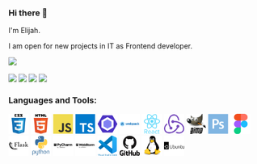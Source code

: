 ### Hi there 👋

I'm Elijah.

I am open for new projects in IT as Frontend developer.


<!--
**LikeKugi/LikeKugi** is a ✨ _special_ ✨ repository because its `README.md` (this file) appears on your GitHub profile.

Here are some ideas to get you started:

- 🔭 I’m currently working on ...
- 🌱 I’m currently learning ...
- 👯 I’m looking to collaborate on ...
- 🤔 I’m looking for help with ...
- 💬 Ask me about ...
- 📫 How to reach me: ...
- 😄 Pronouns: ...
- ⚡ Fun fact: ...
-->
![](http://github-profile-summary-cards.vercel.app/api/cards/profile-details?username=likekugi&theme=discord_old_blurple)

![](http://github-profile-summary-cards.vercel.app/api/cards/repos-per-language?username=likekugi&theme=discord_old_blurple)
![](http://github-profile-summary-cards.vercel.app/api/cards/most-commit-language?username=likekugi&theme=discord_old_blurple)
![](http://github-profile-summary-cards.vercel.app/api/cards/stats?username=likekugi&theme=discord_old_blurple)
![](http://github-profile-summary-cards.vercel.app/api/cards/productive-time?username=likekugi&theme=discord_old_blurple&utcOffset=8)

<h3 align="left">Languages and Tools:</h3>
<p align="left"> 
  <code><img src="https://github.com/devicons/devicon/blob/master/icons/css3/css3-original-wordmark.svg" alt="css3" width="40" height="40"/></code>
  <img src="https://github.com/devicons/devicon/blob/master/icons/html5/html5-original-wordmark.svg" alt="html5" width="40" height="40"/>
  <img src="https://github.com/devicons/devicon/blob/master/icons/javascript/javascript-original.svg" alt="javascript" width="40" height="40"/>
  <img src="https://github.com/devicons/devicon/blob/master/icons/typescript/typescript-original.svg" alt="typescript" width="40" height="40"/>
  
  <img src="https://github.com/devicons/devicon/blob/master/icons/eslint/eslint-original.svg" alt="eslint" width="40" height="40"/>
  <img src="https://github.com/devicons/devicon/blob/master/icons/webpack/webpack-original-wordmark.svg" alt="webpack" width="40" height="40"/>

  <img src="https://github.com/devicons/devicon/blob/master/icons/react/react-original-wordmark.svg" alt="react" width="40" height="40"/>
  <img src="https://github.com/devicons/devicon/blob/master/icons/redux/redux-original.svg" alt="redux" width="40" height="40"/>
   
   <img src="https://github.com/devicons/devicon/blob/master/icons/gimp/gimp-original-wordmark.svg" alt="gimp" width="40" height="40"/>
   <img src="https://github.com/devicons/devicon/blob/master/icons/photoshop/photoshop-plain.svg" alt="photoshop" width="40" height="40"/>
   <img src="https://github.com/devicons/devicon/blob/master/icons/figma/figma-original.svg" alt="figma" width="40" height="40"/>
  
  <img src="https://github.com/devicons/devicon/blob/master/icons/flask/flask-original-wordmark.svg" alt="flask" width="40" height="40"/>
  <img src="https://github.com/devicons/devicon/blob/master/icons/python/python-original-wordmark.svg" alt="python" width="40" height="40"/> 

  <img src="https://github.com/devicons/devicon/blob/master/icons/pycharm/pycharm-original-wordmark.svg" alt="pycharm" width="40" height="40"/>
  <img src="https://github.com/devicons/devicon/blob/master/icons/webstorm/webstorm-original-wordmark.svg" alt="webstorm" width="40" height="40"/> 
  <img src="https://github.com/devicons/devicon/blob/master/icons/vscode/vscode-original-wordmark.svg" alt="vscode" width="40" height="40"/> 

  <img src="https://github.com/devicons/devicon/blob/master/icons/github/github-original-wordmark.svg" alt="github" width="40" height="40"/>

  <img src="https://github.com/devicons/devicon/blob/master/icons/linux/linux-original.svg" alt="linux" width="40" height="40"/>
  <img src="https://github.com/devicons/devicon/blob/master/icons/ubuntu/ubuntu-plain-wordmark.svg" alt="ubuntu" width="40" height="40"/>
</p>
